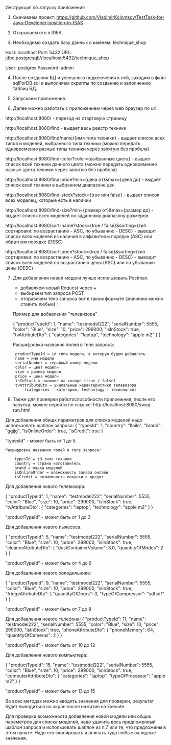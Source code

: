 Инструкция по запуску приложения

1. Скачиваем проект:
https://github.com/VladimirKolontsov/TestTask-for-Java-Developer-position-in-ISAS

2. Открываем его в IDEA.

3. Необходимо создать базу данных с именем: technique_shop

Host: localhost
Port: 5432
URL: jdbc:postgresql://localhost:5432/technique_shop

User: postgres
Password: admin

4. После создания БД и успешного подключения к ней, заходим в файл sqlForDB.sql и выполняем скрипты по созданию
и заполнению таблиц БД.

5. Запускаем приложение.

6. Далее можно работать с приложением через web браузер по url:

http://localhost:8080/ - переход на стартовую страницу

http://localhost:8080/find - выдает весь реестр техники

http://localhost:8080/find/name/{имя типа техники} - выдает список всех типов и моделей, выбранного типа техники
(можно передать одновременно разные типы техники через запятую без пробела)

http://localhost:8080/find-color?color={выбранные цвета} - выдает список всей техники данного цвета (можно передать
одновременно разные цвета техники через запятую без пробела)

http://localhost:8080/find-price?min={цена от}&max={цена до} - выдает список всей техники в выбранном диапазоне цен

http://localhost:8080/find-stock?stock={true или false} - выдает список всех моделец, которые есть в наличии

http://localhost:8080/find-size?min={размер от}&max={размер до} - выдает список всех моделей по заданному диапазону
размеров

http://localhost:8080/sort-name?stock={true / false}&sorting={тип сортировки: по возрастанию - ASC, по убыванию - DESC} -
выводит список всех моделей из наличия в алфавитном порядке (ASC) или обратном порядке (DESC)

http://localhost:8080/sort-price?stock={true / false}&sorting={тип сортировки: по возрастанию - ASC, по убыванию - DESC} -
выводит список всех моделей по возрастанию цены (ASC) или по убыванию цены (DESC)

7. Для добавления новой модели лучше использовать Postman.

    - добавляем новый Request через +
    - выбираем тип запроса POST
    - отправляем тело запроса вот в таком формате (значения можно ставить любые) :

    Пример для добавления "телевизора"

    {
        "productTypeId": 1,
        "name": "testmodel222",
        "serialNumber": 5555,
        "color": "Blue",
        "size": 10,
        "price": 299000,
        "isInStock": true,
        "tvAttributeDto": {
            "categories": "laptop",
            "technology": "apple m2"
        }
    }

    Расшифровка названия полей в теле запроса:

        productTypeId = id типа модели, в которую будем добавлять
        name = имя модели
        serialNumber = серийный номер модели
        color = цвет модели
        size = размер модели
        price = цена модели
        isInStock = наличие на складе (true / false)
        tvAttributeDto = уникальные характеристики телевизора
            (categories - категория, technology - технология)

8. Также для проверки работоспособности прилоежния, после его запуска, можно перейти по ссылке:
http://localhost:8080/swag-run.html

Для добавления обищх параметров для списка моделей надо использовать шаблон запроса:
{
   "typesId": 1,
   "country": "Iloilo",
   "brand": "ggjjg",
   "isOnlineOrder": true,
   "isCredit": true
}

"typesId" - может быть от 1 до 5.

    Расшифровка названия полей в теле запроса:

        typesId = id типа техники
        country = страна изготовитель
        brand = марка моделей
        isOnlineOrder = возможность заказа онлайн
        isCredit = возможность покупки в кредит

Для добавления нового телевизора:

{
    "productTypeId": 1,
    "name": "testmodel222",
    "serialNumber": 5555,
    "color": "Blue",
    "size": 10,
    "price": 299000,
    "isInStock": true,
    "tvAttributeDto": {
        "categories": "laptop",
        "technology": "apple m2"
    }
}

"productTypeId" - может быть от 1 до 3

Для добавления нового пылесоса:

{
    "productTypeId": 5,
    "name": "testmodel222",
    "serialNumber": 5555,
    "color": "Blue",
    "size": 10,
    "price": 299000,
    "isInStock": true,
    "cleanerAttributeDto": {
        "dustContainerVolume": 3.0,
        "quantityOfModes": 2
    }
}

"productTypeId" - может быть от 4 до 6

Для добавления нового холодильника:

{
    "productTypeId": 9,
    "name": "testmodel222",
    "serialNumber": 5555,
    "color": "Blue",
    "size": 10,
    "price": 299000,
    "isInStock": true,
    "fridgeAttributeDto": {
        "quantityOfDoors": 3,
        "typeOfCompressor": "sdfsdf"
    }
}

"productTypeId" - может быть от 7 до 9

Для добавления нового телефона:
{
    "productTypeId": 11,
    "name": "testmodel222",
    "serialNumber": 5555,
    "color": "Blue",
    "size": 10,
    "price": 299000,
    "isInStock": true,
    "phoneAttributeDto": {
        "phoneMemory": 64,
        "quantityOfCameras": 2
    }
}

"productTypeId" - может быть от 10 до 12

Для добавления нового компьютера:

{
    "productTypeId": 15,
    "name": "testmodel222",
    "serialNumber": 5555,
    "color": "Blue",
    "size": 10,
    "price": 299000,
    "isInStock": true,
    "computerAttributeDto": {
        "categories": "laptop",
        "typeOfProcessor": "apple m2"
    }
}

"productTypeId" - может быть от 13 до 15


Во всех методах можно вводить значения для проверки, результат будет выводиться на экран после нажатия на Execute.

Для проверки возможности добавления новой модели или общих параметров для списка моделей, надо удалить весь предложенный
шаблон запроса и использовать шаблон из п.7 или те, что предложены в этом пункте. Надо его скопировать и вписать туда
любые валидные значения.

